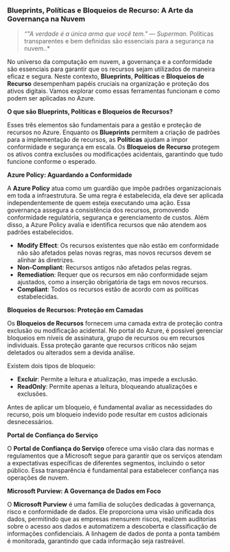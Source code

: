 ### Blueprints, Políticas e Bloqueios de Recurso: A Arte da Governança na Nuvem

> *“"A verdade é a única arma que você tem." — Superman.*
> Políticas transparentes e bem definidas são essenciais para a segurança na nuvem..*

No universo da computação em nuvem, a governança e a conformidade são essenciais para garantir que os recursos sejam utilizados de maneira eficaz e segura. Neste contexto, **Blueprints**, **Políticas** e **Bloqueios de Recurso** desempenham papéis cruciais na organização e proteção dos ativos digitais. Vamos explorar como essas ferramentas funcionam e como podem ser aplicadas no Azure.

**O que são Blueprints, Políticas e Bloqueios de Recursos?**

Esses três elementos são fundamentais para a gestão e proteção de recursos no Azure. Enquanto os **Blueprints** permitem a criação de padrões para a implementação de recursos, as **Políticas** ajudam a impor conformidade e segurança em escala. Os **Bloqueios de Recurso** protegem os ativos contra exclusões ou modificações acidentais, garantindo que tudo funcione conforme o esperado.

**Azure Policy: Aguardando a Conformidade**

A **Azure Policy** atua como um guardião que impõe padrões organizacionais em toda a infraestrutura. Se uma regra é estabelecida, ela deve ser aplicada independentemente de quem esteja executando uma ação. Essa governança assegura a consistência dos recursos, promovendo conformidade regulatória, segurança e gerenciamento de custos. Além disso, a Azure Policy avalia e identifica recursos que não atendem aos padrões estabelecidos.

- **Modify Effect**: Os recursos existentes que não estão em conformidade não são afetados pelas novas regras, mas novos recursos devem se alinhar às diretrizes.
- **Non-Compliant**: Recursos antigos não afetados pelas regras.
- **Remediation**: Requer que os recursos em não conformidade sejam ajustados, como a inserção obrigatória de tags em novos recursos.
- **Compliant**: Todos os recursos estão de acordo com as políticas estabelecidas.

**Bloqueios de Recursos: Proteção em Camadas**

Os **Bloqueios de Recursos** fornecem uma camada extra de proteção contra exclusão ou modificação acidental. No portal do Azure, é possível gerenciar bloqueios em níveis de assinatura, grupo de recursos ou em recursos individuais. Essa proteção garante que recursos críticos não sejam deletados ou alterados sem a devida análise.

Existem dois tipos de bloqueio:

- **Excluir**: Permite a leitura e atualização, mas impede a exclusão.
- **ReadOnly**: Permite apenas a leitura, bloqueando atualizações e exclusões.

Antes de aplicar um bloqueio, é fundamental avaliar as necessidades do recurso, pois um bloqueio indevido pode resultar em custos adicionais desnecessários.

**Portal de Confiança do Serviço**

O **Portal de Confiança do Serviço** oferece uma visão clara das normas e regulamentos que a Microsoft segue para garantir que os serviços atendam a expectativas específicas de diferentes segmentos, incluindo o setor público. Essa transparência é fundamental para estabelecer confiança nas operações de nuvem.

**Microsoft Purview: A Governança de Dados em Foco**

O **Microsoft Purview** é uma família de soluções dedicadas à governança, risco e conformidade de dados. Ele proporciona uma visão unificada dos dados, permitindo que as empresas mensurem riscos, realizem auditorias sobre o acesso aos dados e automatizem a descoberta e classificação de informações confidenciais. A linhagem de dados de ponta a ponta também é monitorada, garantindo que cada informação seja rastreável.
